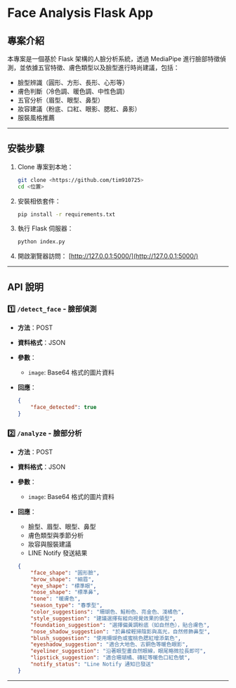 # Face Analysis Flask App

## 專案介紹

本專案是一個基於 Flask 架構的人臉分析系統，透過 MediaPipe 進行臉部特徵偵測，並依據五官特徵、膚色類型以及臉型進行時尚建議，包括：

* 臉型辨識（圓形、方形、長形、心形等）
* 膚色判斷（冷色調、暖色調、中性色調）
* 五官分析（眉型、眼型、鼻型）
* 妝容建議（粉底、口紅、眼影、腮紅、鼻影）
* 服裝風格推薦


---

## 安裝步驟

1. Clone 專案到本地：

   ```bash
   git clone <https://github.com/tim910725>
   cd <位置>
   ```

2. 安裝相依套件：

   ```bash
   pip install -r requirements.txt
   ```

3. 執行 Flask 伺服器：

   ```bash
   python index.py
   ```

4. 開啟瀏覽器訪問：
   [http://127.0.0.1:5000/](http://127.0.0.1:5000/)

---

## API 說明

### 1️⃣ `/detect_face` - 臉部偵測

* **方法**：POST
* **資料格式**：JSON
* **參數**：

  * `image`: Base64 格式的圖片資料
* **回應**：

  ```json
  {
      "face_detected": true
  }
  ```

### 2️⃣ `/analyze` - 臉部分析

* **方法**：POST
* **資料格式**：JSON
* **參數**：

  * `image`: Base64 格式的圖片資料
* **回應**：

  * 臉型、眉型、眼型、鼻型
  * 膚色類型與季節分析
  * 妝容與服裝建議
  * LINE Notify 發送結果

  ```json
  {
      "face_shape": "圓形臉",
      "brow_shape": "細眉",
      "eye_shape": "標準眼",
      "nose_shape": "標準鼻",
      "tone": "暖膚色",
      "season_type": "春季型",
      "color_suggestions": "珊瑚色、鮭粉色、亮金色、淺橘色",
      "style_suggestion": "建議選擇有縱向視覺效果的領型",
      "foundation_suggestion": "選擇偏黃調粉底（如自然色），貼合膚色",
      "nose_shadow_suggestion": "於鼻樑輕掃陰影與高光，自然修飾鼻型",
      "blush_suggestion": "使用珊瑚色或蜜桃色腮紅增添氣色",
      "eyeshadow_suggestion": "適合大地色、古銅色等暖色眼影",
      "eyeliner_suggestion": "沿著眼型畫自然眼線，眼尾略微拉長即可",
      "lipstick_suggestion": "適合珊瑚橘、磚紅等暖色口紅色號",
      "notify_status": "Line Notify 通知已發送"
  }
  ```

---


